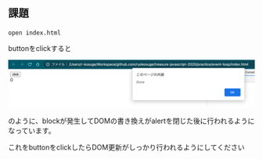## 課題 

```
open index.html
```

buttonをclickすると

![](./assets/screenshot.png)

のように、blockが発生してDOMの書き換えがalertを閉じた後に行われるようになっています。

これをbuttonをclickしたらDOM更新がしっかり行われるようにしてください